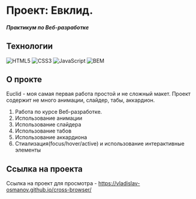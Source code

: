 # Проект: Евклид.
##### Практикум по Веб-разработке

## Технологии
![HTML5](https://img.shields.io/badge/-HTML5-e34f26?logo=html5&logoColor=white)
![CSS3](https://img.shields.io/badge/-CSS3-1572b6?logo=css3&logoColor=white)
![JavaScript](https://img.shields.io/badge/-JavaScript-f7df1e?logo=javaScript&logoColor=black)
![BEM](https://img.shields.io/badge/-BEM-yellowgreen)

## О прокте
Euclid - моя самая первая работа простой и не сложный макет. Проект содержит не много анимации, слайдер, табы, аккардион.
1. Работа по курсе Веб-разработке.
2. Использование анимации
3. Использование слайдера
4. Использование табов
5. Использование аккардиона
6. Стиализация(focus/hover/active) и использование интерактивные элементы

## Ссылка на проекта
Ссылка на проект для просмотра - https://vladislav-osmanov.github.io/cross-browser/
